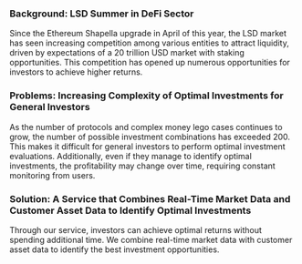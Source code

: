 ### Background: LSD Summer in DeFi Sector

Since the Ethereum Shapella upgrade in April of this year, the LSD market has seen increasing competition among various entities to attract liquidity, driven by expectations of a 20 trillion USD market with staking opportunities. This competition has opened up numerous opportunities for investors to achieve higher returns.

### Problems: Increasing Complexity of Optimal Investments for General Investors

As the number of protocols and complex money lego cases continues to grow, the number of possible investment combinations has exceeded 200. This makes it difficult for general investors to perform optimal investment evaluations. Additionally, even if they manage to identify optimal investments, the profitability may change over time, requiring constant monitoring from users.

### Solution: A Service that Combines Real-Time Market Data and Customer Asset Data to Identify Optimal Investments

Through our service, investors can achieve optimal returns without spending additional time. We combine real-time market data with customer asset data to identify the best investment opportunities.


